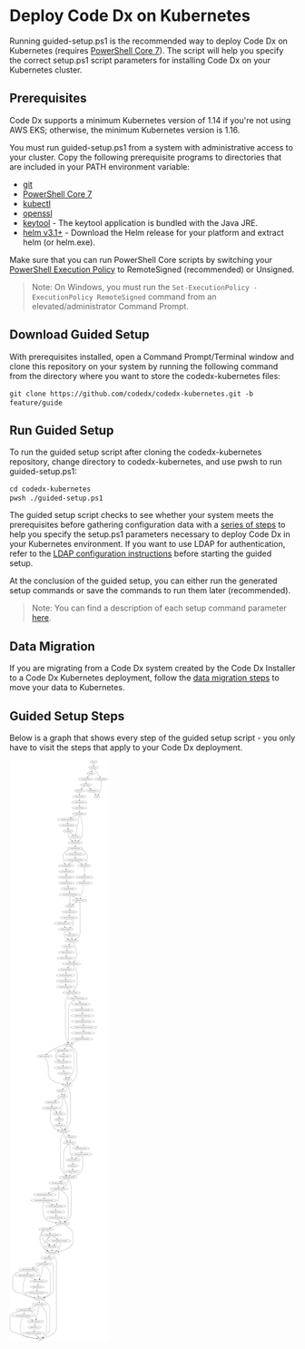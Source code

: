 
# Deploy Code Dx on Kubernetes

Running guided-setup.ps1 is the recommended way to deploy Code Dx on Kubernetes (requires [PowerShell Core 7](https://docs.microsoft.com/en-us/powershell/scripting/install/installing-powershell?view=powershell-7)). The script will help you specify the correct setup.ps1 script parameters for installing Code Dx on your Kubernetes cluster.

## Prerequisites

Code Dx supports a minimum Kubernetes version of 1.14 if you're not using AWS EKS; otherwise, the minimum Kubernetes version is 1.16.

You must run guided-setup.ps1 from a system with administrative access to your cluster. Copy the following prerequisite programs to directories that are included in your PATH environment variable:

- [git](https://git-scm.com/book/en/v2/Getting-Started-Installing-Git)
- [PowerShell Core 7](https://docs.microsoft.com/en-us/powershell/scripting/install/installing-powershell?view=powershell-7)
- [kubectl](https://kubernetes.io/docs/tasks/tools/install-kubectl/)
- [openssl](https://www.openssl.org/)
- [keytool](https://adoptopenjdk.net/) - The keytool application is bundled with the Java JRE.
- [helm v3.1+](https://github.com/helm/helm/releases/tag/v3.2.4) - Download the Helm release for your platform and extract helm (or helm.exe).

Make sure that you can run PowerShell Core scripts by switching your [PowerShell Execution Policy](https://docs.microsoft.com/en-us/powershell/module/microsoft.powershell.core/about/about_execution_policies) to RemoteSigned (recommended) or Unsigned.

>Note: On Windows, you must run the `Set-ExecutionPolicy -ExecutionPolicy RemoteSigned` command from an elevated/administrator Command Prompt.

## Download Guided Setup

With prerequisites installed, open a Command Prompt/Terminal window and clone this repository on your system by running the following command from the directory where you want to store the codedx-kubernetes files:

```
git clone https://github.com/codedx/codedx-kubernetes.git -b feature/guide
```

## Run Guided Setup

To run the guided setup script after cloning the codedx-kubernetes repository, change directory to codedx-kubernetes, and use pwsh to run guided-setup.ps1:

```
cd codedx-kubernetes
pwsh ./guided-setup.ps1
```

The guided setup script checks to see whether your system meets the prerequisites before gathering configuration data with a [series of steps](#guided-setup-steps) to help you specify the setup.ps1 parameters necessary to deploy Code Dx in your Kubernetes environment. If you want to use LDAP for authentication, refer to the [LDAP configuration instructions](./setup/core/docs/auth/use-ldap.md) before starting the guided setup. 

At the conclusion of the guided setup, you can either run the generated setup commands or save the commands to run them later (recommended).

>Note: You can find a description of each setup command parameter [here](./setup/core#setup-script).

## Data Migration

If you are migrating from a Code Dx system created by the Code Dx Installer to a Code Dx Kubernetes deployment, follow the [data migration steps](./setup/core/docs/config/migrate-data.md) to move your data to Kubernetes.

## Guided Setup Steps

Below is a graph that shows every step of the guided setup script - you only have to visit the steps that apply to your Code Dx deployment.

![Guided Setup Steps](./images/guided-setup.svg)
